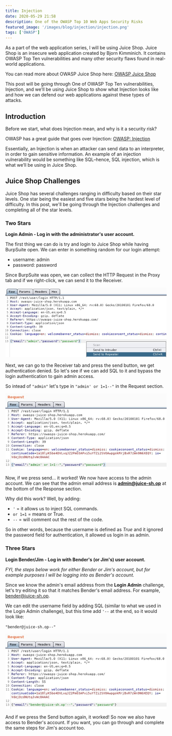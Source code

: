 ```yaml
---
title: Injection
date: 2020-05-29 21:58
description: One of the OWASP Top 10 Web Apps Security Risks
featured_image: '/images/blog/injection/injection.png'
tags: ['OWASP']
---
```


As a part of the web application series, I will be using Juice Shop. Juice Shop is an insecure web application created by Bjorn Kimminich. It contains OWASP Top Ten vulnerabilities and many other security flaws found in real-world applications.

You can read more about OWASP Juice Shop here: [OWASP Juice Shop](https://owasp.org/www-project-juice-shop/)

This post will be going through One of OWASP Top Ten vulnerabilities, Injection, and we’ll be using Juice Shop to show what Injection looks like and how we can defend our web applications against these types of attacks.

## Introduction 

Before we start, what does Injection mean, and why is it a security risk?

OWASP has a great guide that goes over Injection: [OWASP: Injection](https://owasp.org/www-project-top-ten/OWASP_Top_Ten_2017/Top_10-2017_A1-Injection)

Essentially, an Injection is when an attacker can send data to an interpreter, in order to gain sensitive information. An example of an injection vulnerability would be something like SQL–hence, SQL injection, which is what we’ll be using in Juice Shop.

## Juice Shop Challenges

Juice Shop has several challenges ranging in difficulty based on their star levels. One star being the easiest and five stars being the hardest level of difficulty. In this post, we'll be going through the Injection challenges and completing all of the star levels.

### Two Stars

**Login Admin - Log in with the administrator's user account.**

The first thing we can do is try and login to Juice Shop while having BurpSuite open. We can enter in something random for our login attempt: 

* username: admin
* password: password

Since BurpSuite was open, we can collect the HTTP Request in the Proxy tab and if we right-click, we can send it to the Receiver. 

<img src="/images/blog/injection/admin.jpg" alt="burpsuite admin login">

Next, we can go to the Receiver tab and press the send button, we get authentication denied. So let's see if we can add SQL to it and bypass the login authentication to gain admin access. 

So intead of `"admin"` let's type in `"admin' or 1=1--"` in the Request section. 

<img src="/images/blog/injection/adminrequest.jpg" alt="submitting a request through burpsuite">

Now, if we press send... it worked! We now have access to the admin account. We can see that the admin email address is **admin@juice-sh.op** at the bottom of the Response section. 

Why did this work? Well, by adding: 

* `'` = it allows us to inject SQL commands. 
* `or 1=1` = means or True. 
* `--` = will comment out the rest of the code.

So in other words, because the username is defined as *True* and it ignored the password field for authentication, it allowed us login in as admin.

### Three Stars

**Login Bender/Jim - Log in with Bender's (or Jim's) user account.**

*FYI, the steps below work for either Bender or Jim's account, but for example purposes I will be logging into as Bender's account.*

Since we know the admin's email address from the **Login Admin** challenge, let's try editing it so that it matches Bender's email address. For example, bender@juice-sh.op.

We can edit the username field by adding SQL (similar to what we used in the Login Admin challenge), but this time add `'--` at the end, so it would look like: 

`"bender@juice-sh.op--"`

<img src="/images/blog/injection/bender.jpg" alt="login attempt for benders account">

And if we press the Send button again, it worked! So now we also have access to Bender's account. If you want, you can go through and complete the same steps for Jim's account too.

